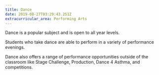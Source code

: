 ```yaml
---
title: Dance
date: 2019-08-27T03:29:43.251Z
extracurricular_area: Performing Arts
---
```

Dance is a popular subject and is open to all year levels.  

Students who take dance are able to perform in a variety of performance evenings.

Dance also offers a range of performance opportunities outside of the classroom like Stage Challenge, Production, Dance 4 Asthma, and competitions.
